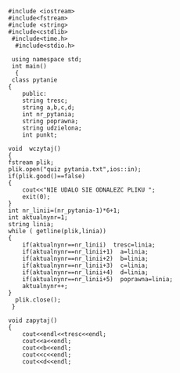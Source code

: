     #include <iostream>
    #include<fstream>
    #include <string>
    #include<cstdlib>
     #include<time.h>
      #include<stdio.h>

     using namespace std;
     int main()
      {
     class pytanie
    {
    	public:
    	string tresc;
    	string a,b,c,d;
    	int nr_pytania;
    	string poprawna;
    	string udzielona;
    	int punkt;

	void  wczytaj()
	{
	fstream plik;
	plik.open("quiz pytania.txt",ios::in);
	if(plik.good()==false)
	{
		cout<<"NIE UDALO SIE ODNALEZC PLIKU ";
		exit(0);
	}
	int nr_linii=(nr_pytania-1)*6+1;
	int aktualnynr=1;
	string linia;
	while ( getline(plik,linia))
	{
		if(aktualnynr==nr_linii)  tresc=linia;
		if(aktualnynr==nr_linii+1)  a=linia;
		if(aktualnynr==nr_linii+2)  b=linia;
		if(aktualnynr==nr_linii+3)  c=linia;
		if(aktualnynr==nr_linii+4)  d=linia;
		if(aktualnynr==nr_linii+5)  poprawna=linia;
		aktualnynr++;
	}
      plik.close();
	 }

	void zapytaj()
	{
		cout<<endl<<tresc<<endl;
		cout<<a<<endl;
		cout<<b<<endl;
		cout<<c<<endl;
		cout<<d<<endl;

